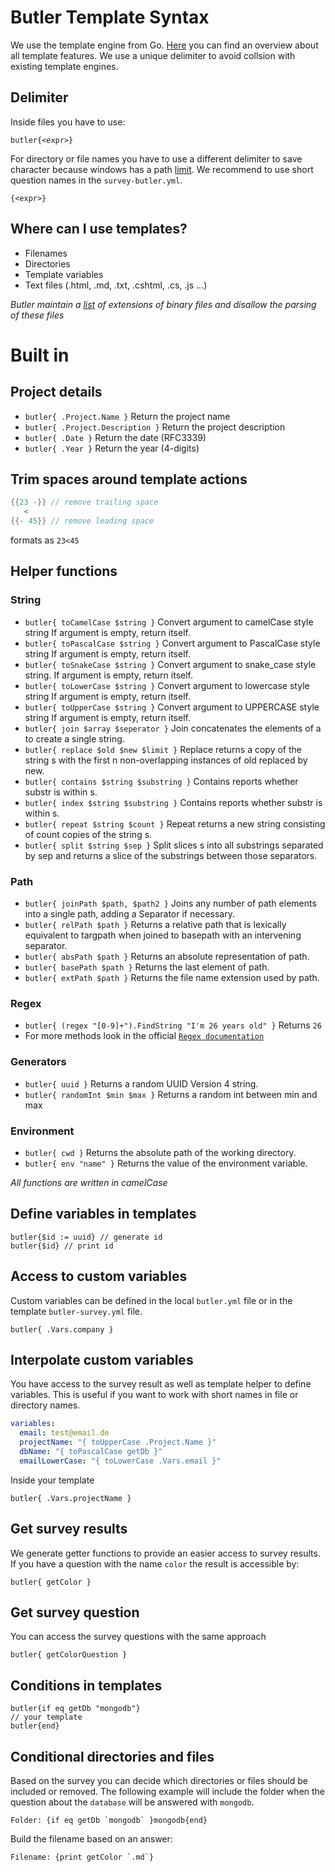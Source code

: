 # Butler Template Syntax

We use the template engine from Go. [Here](https://golang.org/pkg/text/template/) you can find an overview about all template features. We use a unique delimiter to avoid collsion with existing template engines.

## Delimiter

Inside files you have to use:

```
butler{<expr>}
```

For directory or file names you have to use a different delimiter to save character because windows has a path [limit](<https://msdn.microsoft.com/en-us/library/windows/desktop/aa365247(v=vs.85).aspx>). We recommend to use short question names in the `survey-butler.yml`.

```
{<expr>}
```

## Where can I use templates?

* Filenames
* Directories
* Template variables
* Text files (.html, .md, .txt, .cshtml, .cs, .js ...)

_Butler maintain a [list](https://github.com/netzkern/butler/blob/master/commands/template/binary_extensions.go) of extensions of binary files and disallow the parsing of these files_

# Built in

## Project details

* `butler{ .Project.Name }` Return the project name
* `butler{ .Project.Description }` Return the project description
* `butler{ .Date }` Return the date (RFC3339)
* `butler{ .Year }` Return the year (4-digits)

## Trim spaces around template actions

```go
{{23 -}} // remove trailing space
   <
{{- 45}} // remove leading space
```

formats as `23<45`

## Helper functions

### String

* `butler{ toCamelCase $string }` Convert argument to camelCase style string If argument is empty, return itself.
* `butler{ toPascalCase $string }` Convert argument to PascalCase style string If argument is empty, return itself.
* `butler{ toSnakeCase $string }` Convert argument to snake_case style string. If argument is empty, return itself.
* `butler{ toLowerCase $string }` Convert argument to lowercase style string If argument is empty, return itself.
* `butler{ toUpperCase $string }` Convert argument to UPPERCASE style string If argument is empty, return itself.
* `butler{ join $array $seperator }` Join concatenates the elements of a to create a single string.
* `butler{ replace $old $new $limit }` Replace returns a copy of the string s with the first n non-overlapping instances of old replaced by new.
* `butler{ contains $string $substring }` Contains reports whether substr is within s.
* `butler{ index $string $substring }` Contains reports whether substr is within s.
* `butler{ repeat $string $count }` Repeat returns a new string consisting of count copies of the string s.
* `butler{ split $string $sep }` Split slices s into all substrings separated by sep and returns a slice of the substrings between those separators.

### Path

* `butler{ joinPath $path, $path2 }` Joins any number of path elements into a single path, adding a Separator if necessary.
* `butler{ relPath $path }` Returns a relative path that is lexically equivalent to targpath when joined to basepath with an intervening separator.
* `butler{ absPath $path }` Returns an absolute representation of path.
* `butler{ basePath $path }` Returns the last element of path.
* `butler{ extPath $path }` Returns the file name extension used by path.

### Regex

* `butler{ (regex "[0-9]+").FindString "I'm 26 years old" }` Returns `26`
* For more methods look in the official [`Regex documentation`](https://golang.org/pkg/regexp/.)

### Generators

* `butler{ uuid }` Returns a random UUID Version 4 string.
* `butler{ randomInt $min $max }` Returns a random int between min and max

### Environment

* `butler{ cwd }` Returns the absolute path of the working directory.
* `butler{ env "name" }` Returns the value of the environment variable.

_All functions are written in camelCase_

## Define variables in templates

```
butler{$id := uuid} // generate id
butler{$id} // print id
```

## Access to custom variables

Custom variables can be defined in the local `butler.yml` file or in the template `butler-survey.yml` file.

```
butler{ .Vars.company }
```

## Interpolate custom variables

You have access to the survey result as well as template helper to define variables. This is useful if you want to work with short names in file or directory names.

```yml
variables:
  email: test@email.de
  projectName: "{ toUpperCase .Project.Name }"
  dbName: "{ toPascalCase getDb }"
  emailLowerCase: "{ toLowerCase .Vars.email }"
```

Inside your template
```
butler{ .Vars.projectName }
```

## Get survey results

We generate getter functions to provide an easier access to survey results. If you have a question with the name `color` the result is accessible by:

```
butler{ getColor }
```

## Get survey question

You can access the survey questions with the same approach

```
butler{ getColorQuestion }
```

## Conditions in templates

```
butler{if eq getDb "mongodb"}
// your template
butler{end}
```

## Conditional directories and files

Based on the survey you can decide which directories or files should be included or removed. The following example will include the folder when the question about the `database` will be answered with `mongodb`.

```
Folder: {if eq getDb `mongodb` }mongodb{end}
```

Build the filename based on an answer:

```
Filename: {print getColor `.md`}
```
